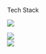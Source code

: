 

Tech Stack

<img src="https://img.shields.io/badge/-C%23-239120?style=flat-square&logo=CSharp&logoColor=white"/><br>


<img src="https://img.shields.io/badge/JavaScript-F7DF1E?style=flat-square&logo=JavaScript&logoColor=black"/><br>
<img src="https://img.shields.io/badge/CSS3-1572B6?style=flat-square&logo=CSS3&logoColor=white"/>
